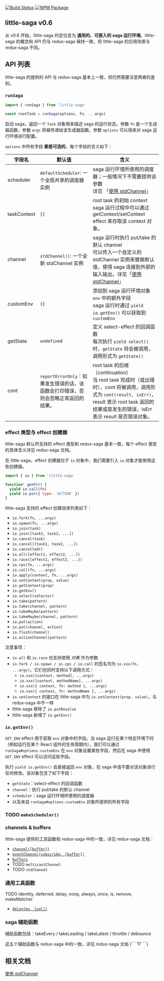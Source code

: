 [![Build Status](https://img.shields.io/travis/little-saga/little-saga/master.svg?style=flat-square)](https://travis-ci.org/little-saga/little-saga) [![NPM Package](https://img.shields.io/npm/v/little-saga/next.svg?style=flat-square)](https://www.npmjs.org/package/little-saga)

## little-saga v0.6

从 v0.6 开始，little-saga 的定位变为 **通用的、可嵌入的 saga 运行环境**。little-saga 的概念和 API 仍与 redux-saga 保持一致，但 little-saga 的应用场景与 redux-saga 不同。

## API 列表

little-saga 的提供的 API 与 redux-saga 基本上一致，但仍然需要注意两者的差别。

### `runSaga`

```javascript
import { runSaga } from 'little-saga'

const rootTask = runSaga(options, fn, ...args)
```

启动 saga，返回一个 `Task` 对象用来描述 saga 的运行状态。参数 `fn` 是一个生成器函数，参数 `args` 将被传递给该生成器函数。参数 `options` 可以用来对 saga 运行环境进行配置。

`options` 中所有字段 **都是可选的**，每个字段的含义如下：

| 字段名      | 默认值                                                                            | 含义                                                                                                                                                                                                    |
| ----------- | --------------------------------------------------------------------------------- | ------------------------------------------------------------------------------------------------------------------------------------------------------------------------------------------------------- |
| scheduler   | `defaultScheduler`: 一个全局共享的调度器实例                                      | saga 运行环境所使用的调度器；一般情况下不需要提供该参数 <br/> 详见 「[使用 stdChannel](/docs/using-stdchannel.md)」                                                                                     |
| taskContext | `{}`                                                                              | root task 的初始 context <br/>saga 运行过程中可以通过 getContext/setContext effect 来存取该 context 对象。                                                                                              |
| channel     | `stdChannel()`: 一个全新 stdChannel 实例                                          | saga 运行时执行 put/take 的默认 channel <br/> 可以传入一个自定义的 stdChannel 实例来替换默认值，使得 saga 连接到外部的输入输出。详见「[使用 stdChannel](/docs/using-stdchannel.md)」                    |
| customEnv   | `{}`                                                                              | 添加到 saga 运行环境对象 `env` 中的额外字段 <br/>saga 运行时通过 `yield io.getEnv()` 可以获取到 `customEnv`                                                                                             |
| getState    | `undefined`                                                                       | 定义 select-effect 的回调函数 <br/>每次执行 `yield select()` 时，`getState` 将会被调用，调用形式为 `getState()`                                                                                         |
| cont        | `reportErrorOnly`：如果发生错误的话，该函数会打印错误，否则会忽略正常返回的结果。 | root task 的后继（continuation）<br/>当 root task 完成时（或出错时），cont 将被调用，调用形式为 `cont(result, isErr)`，result 表示 root task 返回的结果或是发生的错误，isErr 表示 result 是否错误对象。 |

### effect 类型与 effect 创建器

little-saga 默认所支持的 effect 类型和 redux-saga 基本一致，每个 effect 类型的具体含义详见 redux-saga 文档。

在 little-saga，effect 创建器位于 `io` 对象中，我们需要引入 `io` 对象才能使用这些创建器。

```javascript
import { io } from 'little-saga'

function* genFn() {
  yield io.call(fn)
  yield io.put({ type: 'ACTION' })
}
```

little-saga 支持的 effect 创建具体列表如下：

- `io.fork(fn, ...args)`
- `io.spawn(fn, ...args)`
- `io.join(task)`
- `io.join([task1, task2, ...])`
- `io.cancel(task)`
- `io.cancel([task1, task2, ...])`
- `io.cancelled()`
- `io.all([effect1, effect2, ...])`
- `io.race([effect1, effect2, ...])`
- `io.cps(fn, ...args)`
- `io.call(fn, ...args)`
- `io.apply(context, fn, ...args)`
- `io.setContext(prop, value)`
- `io.getContext(prop)`
- `io.getEnv()`
- `io.select(selector)`
- `io.take(pattern)`
- `io.take(channel, pattern)`
- `io.takeMaybe(pattern)`
- `io.takeMaybe(channel, pattern)`
- `io.put(action)`
- `io.put(channel, action)`
- `io.flush(channel)`
- `io.actionChannel(pattern)`

注意事项：

- `io.all` 和 `io.race` 也支持使用 _对象_ 作为参数
- `io.fork / io.spawn / io.cps / io.call` 的签名均为 `io.xxx(fn, ...args)`，它们也同时支持以下调用方式：
  - `io.xxx([context, method], ...args)`
  - `io.xxx([context, methodName], ...args)`
  - `io.xxx({ context, fn: method }, ...args)`
  - `io.xxx({ context, fn: methodName }, ...args)`
- `io.setContext` 的接口在 little-saga 中为 `io.setContext(prop, value)`，与 redux-saga 中不一样
- little-saga 移除了 `io.putResolve`
- little-saga 新增了 `io.getEnv()`

### `io.getEnv()`

`GET_ENV` effect 用于获取 `env` 对象中的字段。当 saga 运行在某个特定环境下时（例如运行在某个 React 组件的生命周期内），我们可以通过 `runSaga#options.customEnv` 在 `env` 对象设置某些字段，然后在 saga 中使用 `GET_ENV` effect 可以访问这些字段。

执行 `yield io.getEnv()` 会直接返回 `env` 对象，在 saga 中请不要对该对象进行任何修改。该对象包含了如下字段：

- `getState`：select-effect 的回调函数
- `channel`：执行 put/take 的默认 channel
- `scheduler`：saga 运行环境所使用的调度器
- 以及来自 `runSaga#options.customEnv` 对象所提供的所有字段

### TODO `makeScheduler()`

### channels & buffers

little-saga 提供的工具函数和 redux-saga 中的一致，详见 redux-saga 文档：

- [`channel([buffer])`](https://redux-saga-in-chinese.js.org/docs/api/index.html#channelbuffer)
- [`eventChannel(subscribe, [buffer])`](https://redux-saga-in-chinese.js.org/docs/api/index.html#eventchannelsubscribe-buffer-matcher)
- [`buffers`](https://redux-saga-in-chinese.js.org/docs/api/index.html#buffers)
- TODO `multicastChannel`
- TODO `stdChannel`

### 通用工具函数

TODO identity, deferred, delay, noop, always, once, is, remove, makeMatcher

- [`delay(ms, [val])`](https://redux-saga-in-chinese.js.org/docs/api/index.html#delayms-val)

### saga 辅助函数

辅助函数包括：takeEvery / takeLeading / takeLatest / throttle / debounce

这五个辅助函数与 redux-saga 中的一致，详见 redux-saga 文档 (￣ ▽ ￣)

## 相关文档

[使用 stdChannel](/docs/using-stdchannel.md)
